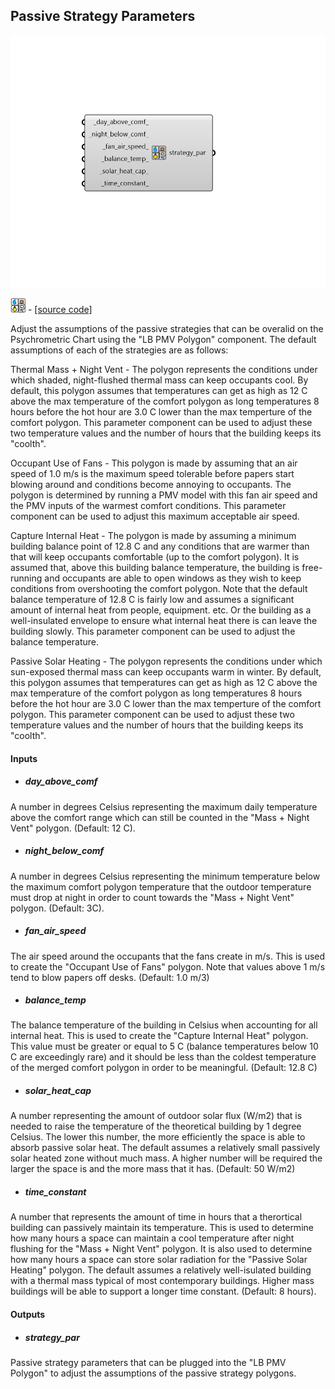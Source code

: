 ## Passive Strategy Parameters

![](../../images/components/Passive_Strategy_Parameters.png)

![](../../images/icons/Passive_Strategy_Parameters.png) - [[source code]](https://github.com/ladybug-tools/ladybug-grasshopper/blob/master/ladybug_grasshopper/src//LB%20Passive%20Strategy%20Parameters.py)


Adjust the assumptions of the passive strategies that can be overalid on the Psychrometric Chart using the "LB PMV Polygon" component. The default assumptions of each of the strategies are as follows:  

Thermal Mass + Night Vent - The polygon represents the conditions under which shaded, night-flushed thermal mass can keep occupants cool. By default, this polygon assumes that temperatures can get as high as 12 C above the max temperature of the comfort polygon as long temperatures 8 hours before the hot hour are 3.0 C lower than the max temperture of the comfort polygon. This parameter component can be used to adjust these two temperature values and the number of hours that the building keeps its "coolth". 

Occupant Use of Fans - This polygon is made by assuming that an air speed of 1.0 m/s is the maximum speed tolerable before papers start blowing around and conditions become annoying to occupants. The polygon is determined by running a PMV model with this fan air speed and the PMV inputs of the warmest comfort conditions. This parameter component can be used to adjust this maximum acceptable air speed. 

Capture Internal Heat - The polygon is made by assuming a minimum building balance point of 12.8 C and any conditions that are warmer than that will keep occupants comfortable (up to the comfort polygon). It is assumed that, above this building balance temperature, the building is free-running and occupants are able to open windows as they wish to keep conditions from overshooting the comfort polygon. Note that the default balance temperature of 12.8 C is fairly low and assumes a significant amount of internal heat from people, equipment. etc. Or the building  as a well-insulated envelope to ensure what internal heat there is can leave the building slowly. This parameter component can be used to adjust the balance temperature. 

Passive Solar Heating - The polygon represents the conditions under which sun-exposed thermal mass can keep occupants warm in winter. By default, this polygon assumes that temperatures can get as high as 12 C above the max temperature of the comfort polygon as long temperatures 8 hours before the hot hour are 3.0 C lower than the max temperture of the comfort polygon. This parameter component can be used to adjust these two temperature values and the number of hours that the building keeps its "coolth". 



#### Inputs
* ##### day_above_comf 
A number in degrees Celsius representing the maximum daily temperature above the comfort range which can still be counted in the "Mass + Night Vent" polygon. (Default: 12 C). 
* ##### night_below_comf 
A number in degrees Celsius representing the minimum temperature below the maximum comfort polygon temperature that the outdoor temperature must drop at night in order to count towards the "Mass + Night Vent" polygon. (Default: 3C). 
* ##### fan_air_speed 
The air speed around the occupants that the fans create in m/s. This is used to create the "Occupant Use of Fans" polygon. Note that values above 1 m/s tend to blow papers off desks. (Default: 1.0 m/3) 
* ##### balance_temp 
The balance temperature of the building in Celsius when accounting for all internal heat. This is used to create the "Capture Internal Heat" polygon. This value must be greater or equal to 5 C (balance temperatures below 10 C are exceedingly rare) and it should be less than the coldest temperature of the merged comfort polygon in order to be meaningful. (Default: 12.8 C) 
* ##### solar_heat_cap 
A number representing the amount of outdoor solar flux (W/m2) that is needed to raise the temperature of the theoretical building by 1 degree Celsius. The lower this number, the more efficiently the space is able to absorb passive solar heat. The default assumes a relatively small passively solar heated zone without much mass. A higher number will be required the larger the space is and the more mass that it has. (Default: 50 W/m2) 
* ##### time_constant 
A number that represents the amount of time in hours that a therortical building can passively maintain its temperature. This is used to determine how many hours a space can maintain a cool temperature after night flushing for the "Mass + Night Vent" polygon. It is also used to determine how many hours a space can store solar radiation for the "Passive Solar Heating" polygon. The default assumes a relatively well-isulated building with a thermal mass typical of most contemporary buildings. Higher mass buildings will be able to support a longer time constant. (Default: 8 hours). 

#### Outputs
* ##### strategy_par
Passive strategy parameters that can be plugged into the "LB PMV Polygon" to adjust the assumptions of the passive strategy polygons. 